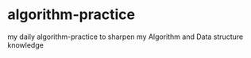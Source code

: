 # algorithm-practice
my daily algorithm-practice to sharpen my Algorithm and Data structure knowledge
